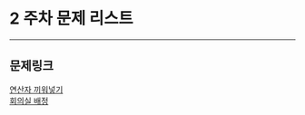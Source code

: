 # 2 주차 문제 리스트
___
## 문제링크
[연산자 끼워넣기](https://www.acmicpc.net/problem/14888)
<br>
[회의실 배정](https://www.acmicpc.net/problem/1931)